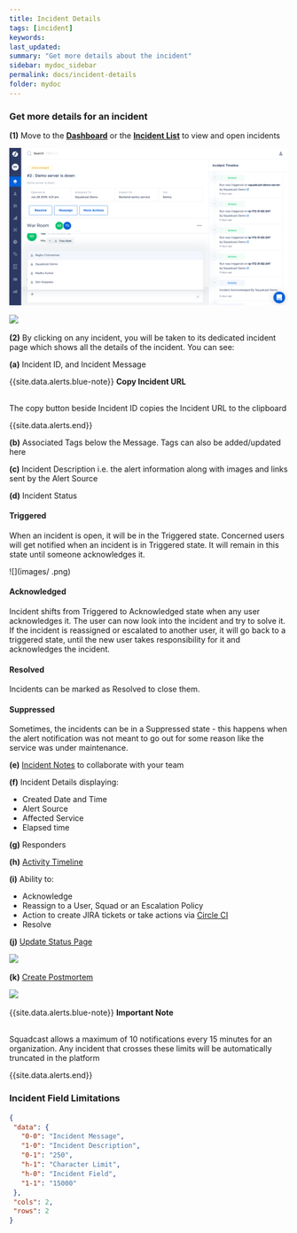 ```yaml
---
title: Incident Details
tags: [incident]
keywords:
last_updated:
summary: "Get more details about the incident"
sidebar: mydoc_sidebar
permalink: docs/incident-details
folder: mydoc
---
```


### Get more details for an incident

**(1)** Move to the **[Dashboard](incident-dashboard)** or the **[Incident List](incident-list-table-view)** to view and open incidents

![](images/incident_1.png)

![](images/incident_1_1.png)

**(2)** By clicking on any incident, you will be taken to its dedicated incident page which shows all the details of the incident. You can see:

**(a)** Incident ID, and Incident Message

{{site.data.alerts.blue-note}}
<b>Copy Incident URL</b>
<br/><br/><p>The copy button beside Incident ID copies the Incident URL to the clipboard</p>
{{site.data.alerts.end}}

**(b)** Associated Tags below the Message. Tags can also be added/updated here

**(c)** Incident Description i.e. the alert information along with images and links sent by the Alert Source

**(d)** Incident Status

#### Triggered
When an incident is open, it will be in the Triggered state. Concerned users will get notified when an incident is in Triggered state. It will remain in this state until someone acknowledges it.

![](images/ .png)

#### Acknowledged
Incident shifts from Triggered to Acknowledged state when any user acknowledges it. The user can now look into the incident and try to solve it. If the incident is reassigned or escalated to another user, it will go back to a triggered state, until the new user takes responsibility for it and acknowledges the incident.

#### Resolved
Incidents can be marked as Resolved to close them.

#### Suppressed
Sometimes, the incidents can be in a Suppressed state - this happens when the alert notification was not meant to go out for some reason like the service was under maintenance. 

**(e)** [Incident Notes](incident-notes) to collaborate with your team 

**(f)** Incident Details displaying:
- Created Date and Time
- Alert Source
- Affected Service
- Elapsed time

**(g)** Responders

**(h)** [Activity Timeline](incident-timeline)

**(i)** Ability to:
- Acknowledge
- Reassign to a User, Squad or an Escalation Policy
- Action to create JIRA tickets or take actions via [Circle CI](circleci-integration)
- Resolve

**(j)** [Update Status Page](statuspage#updating-your-statuspage)

![](images/incident_3.png)

**(k)** [Create Postmortem](postmortems#creating-a-postmortem)

![](images/incident_4.png)

{{site.data.alerts.blue-note}}
<b>Important Note</b>
<br/><br/><p>Squadcast allows a maximum of 10 notifications every 15 minutes for an organization. Any incident that crosses these limits will be automatically truncated in the platform</p>
{{site.data.alerts.end}}

### Incident Field Limitations

 ```json
{
  "data": {
    "0-0": "Incident Message",
    "1-0": "Incident Description",
    "0-1": "250",
    "h-1": "Character Limit",
    "h-0": "Incident Field",
    "1-1": "15000"
  },
  "cols": 2,
  "rows": 2
}
 ```